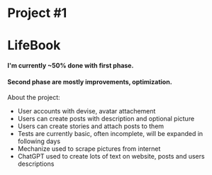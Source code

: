 # Project #1
# LifeBook

#### I'm currently ~50% done with first phase. 

#### Second phase are mostly improvements, optimization.

About the project:
* User accounts with devise, avatar attachement
* Users can create posts with description and optional picture
* Users can create stories and attach posts to them
* Tests are currently basic, often incomplete, will be expanded in following days
* Mechanize used to scrape pictures from internet
* ChatGPT used to create lots of text on website, posts and users descriptions 